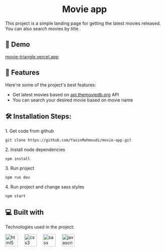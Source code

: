 <h1 align="center" id="title">Movie app</h1>

<p id="description">This project is a simple landing page for getting the latest movies released. You can also search movies by title .</p>

<h2>🚀 Demo</h2>

[movie-triangle.vercel.app](movie-triangle.vercel.app)

  
  
<h2>🧐 Features</h2>

Here're some of the project's best features:

*   Get latest movies based on [api.themoviedb.org](https://api.themoviedb.org/) API
*   You can search your desired movie based on movie name


<h2>🛠️ Installation Steps:</h2>

<p>1. Get code from github</p>

```
git clone https://github.com/YasinMahmoudi/movie-app.git
```

<p>2. Install node dependencies</p>

```
npm install
```

<p>3. Run project</p>

```
npm run dev 
```

<p>4. Run project and change sass styles</p>

```
npm start
```

  
  
<h2>💻 Built with</h2>

Technologies used in the project:

<div align="left">
  <img src="https://cdn.jsdelivr.net/gh/devicons/devicon/icons/html5/html5-original.svg" height="40" alt="html5 logo"  />
  <img width="12" />
  <img src="https://cdn.jsdelivr.net/gh/devicons/devicon/icons/css3/css3-original.svg" height="40" alt="css3 logo"  />
  <img width="12" />
  <img src="https://cdn.jsdelivr.net/gh/devicons/devicon/icons/sass/sass-original.svg" height="40" alt="sass logo"  />
  <img width="12" />
  <img src="https://cdn.jsdelivr.net/gh/devicons/devicon/icons/javascript/javascript-original.svg" height="40" alt="javascript logo"  />
</div>
